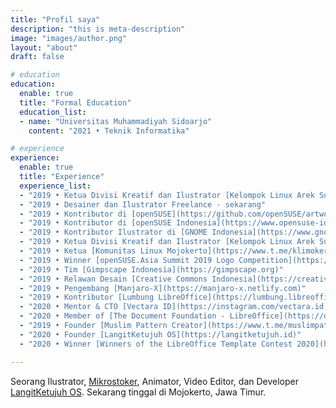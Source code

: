 ```yaml
---
title: "Profil saya"
description: "this is meta-description"
image: "images/author.png"
layout: "about"
draft: false

# education
education:
  enable: true
  title: "Formal Education"
  education_list:
  - name: "Universitas Muhammadiyah Sidoarjo"
    content: "2021 • Teknik Informatika"

# experience
experience:
  enable: true
  title: "Experience"
  experience_list:
  - "2019 • Ketua Divisi Kreatif dan Ilustrator [Kelompok Linux Arek Suroboyo](https://www.klas.or.id)"
  - "2019 • Desainer dan Ilustrator Freelance - sekarang"
  - "2019 • Kontributor di [openSUSE](https://github.com/openSUSE/artwork)"
  - "2019 • Kontributor di [openSUSE Indonesia](https://www.opensuse-id.org/tentang)"
  - "2019 • Kontributor Ilustrator di [GNOME Indonesia](https://www.gnome.id)"
  - "2019 • Ketua Divisi Kreatif dan Ilustrator [Kelompok Linux Arek Suroboyo](https://www.klas.or.id)"
  - "2019 • Ketua [Komunitas Linux Mojokerto](https://www.t.me/klimoker)"
  - "2019 • Winner [openSUSE.Asia Summit 2019 Logo Competition](https://news.opensuse.org/2019/07/09/opensuse-asia-summit-2019-logo-competition-winner/)"
  - "2019 • Tim [Gimpscape Indonesia](https://gimpscape.org)"
  - "2019 • Relawan Desain [Creative Commons Indonesia](https://creativecommons.or.id)"
  - "2019 • Pengembang [Manjaro-X](https://manjaro-x.netlify.com)"
  - "2019 • Kontributor [Lumbung LibreOffice](https://lumbung.libreoffice.id)"
  - "2020 • Mentor & CTO [Vectara ID](https://instagram.com/vectara.id)"
  - "2020 • Member of [The Document Foundation - LibreOffice](https://documentfoundation.org/governance/members)"
  - "2019 • Founder [Muslim Pattern Creator](https://www.t.me/muslimpattern)"
  - "2020 • Founder [LangitKetujuh OS](https://langitketujuh.id)"
  - "2020 • Winner [Winners of the LibreOffice Template Contest 2020](https://adfinis.com/en/blog/winners-of-the-libreoffice-template-contest-2020/)"

---
```


Seorang Ilustrator, [Mikrostoker](http://www.shutterstock.com/g/hervyqa?rid=238649869), Animator, Video Editor, dan Developer [LangitKetujuh OS](https://langitketujuh.id). Sekarang tinggal di Mojokerto, Jawa Timur.
